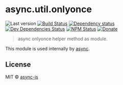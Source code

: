 # async.util.onlyonce

![Last version](https://img.shields.io/github/tag/async-js/onlyonce.svg?style=flat-square)
[![Build Status](http://img.shields.io/travis/async-js/onlyonce/master.svg?style=flat-square)](https://travis-ci.org/async-js/onlyonce)
[![Dependency status](http://img.shields.io/david/async-js/onlyonce.svg?style=flat-square)](https://david-dm.org/async-js/onlyonce)
[![Dev Dependencies Status](http://img.shields.io/david/dev/async-js/onlyonce.svg?style=flat-square)](https://david-dm.org/async-js/onlyonce#info=devDependencies)
[![NPM Status](http://img.shields.io/npm/dm/onlyonce.svg?style=flat-square)](https://www.npmjs.org/package/onlyonce)
[![Donate](https://img.shields.io/badge/donate-paypal-blue.svg?style=flat-square)](https://paypal.me/kikobeats)

> async onlyonce helper method as module.

This module is used internally by [async](https://github.com/async-js/async).

## License

MIT © [async-js](https://github.com/async-js)
